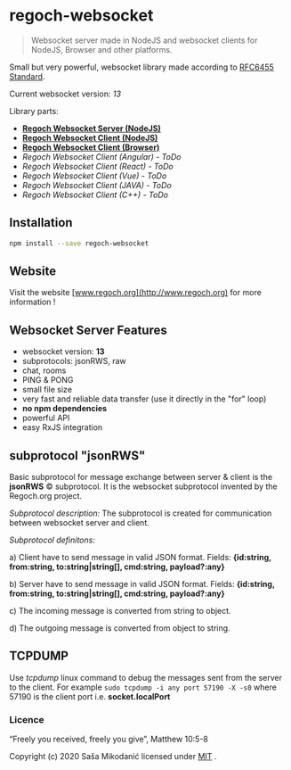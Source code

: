 # regoch-websocket
> Websocket server made in NodeJS and websocket clients for NodeJS, Browser and other platforms.

Small but very powerful, websocket library made according to [RFC6455 Standard](https://www.iana.org/assignments/websocket/websocket.xml).

Current websocket version: *13*

Library parts:
- **[Regoch Websocket Server (NodeJS)](https://github.com/smikodanic/regoch-websocket/tree/master/server)**
- **[Regoch Websocket Client (NodeJS)](https://github.com/smikodanic/regoch-websocket/tree/master/clientNodejs)**
- **[Regoch Websocket Client (Browser)](https://github.com/smikodanic/regoch-websocket/tree/master/clientBrowser)**
- *Regoch Websocket Client (Angular) - ToDo*
- *Regoch Websocket Client (React) - ToDo*
- *Regoch Websocket Client (Vue) - ToDo*
- *Regoch Websocket Client (JAVA) - ToDo*
- *Regoch Websocket Client (C++) - ToDo*


## Installation
```bash
npm install --save regoch-websocket
```


## Website
Visit the website [www.regoch.org](http://www.regoch.org) for more information !


## Websocket Server Features
- websocket version: **13**
- subprotocols: jsonRWS, raw
- chat,  rooms
- PING & PONG
- small file size
- very fast and reliable data transfer (use it directly in the "for" loop)
- **no npm dependencies**
- powerful API
- easy RxJS integration


## subprotocol "jsonRWS"
Basic subprotocol for message exchange between server & client is the **jsonRWS** &copy; subprotocol. It is the websocket subprotocol invented by the Regoch.org project.

*Subprotocol description:*
The subprotocol is created for communication between websocket server and client.

*Subprotocol definitons:*

a) Client have to send message in valid JSON format. Fields: **{id:string, from:string, to:string|string[], cmd:string, payload?:any}**

b) Server have to send message in valid JSON format. Fields: **{id:string, from:string, to:string|string[], cmd:string, payload?:any}**

c) The incoming message is converted from string to object.

d) The outgoing message is converted from object to string.


## TCPDUMP
Use *tcpdump* linux command to debug the messages sent from the server to the client.
For example ```sudo tcpdump -i any port 57190 -X -s0``` where 57190 is the client port i.e. **socket.localPort**


### Licence
“Freely you received, freely you give”, Matthew 10:5-8

Copyright (c) 2020 Saša Mikodanić licensed under [MIT](./LICENSE) .
